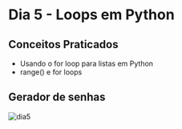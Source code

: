 # Dia 5 - Loops em Python
## Conceitos Praticados


- Usando o for loop para listas em Python
- range() e for loops

## Gerador de senhas
![dia5](https://github.com/terramotta/100-days-python-bootcamp/assets/53800269/3e54757c-8b87-42ed-a3d7-53072ffa6c84)



